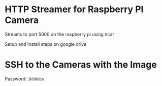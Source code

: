 # HTTP Streamer for Raspberry PI Camera
Streams to port 5000 on the raspberry pi using ncat

Setup and Install steps on google drive

# SSH to the Cameras with the Image
Password: `JHSRobo`
